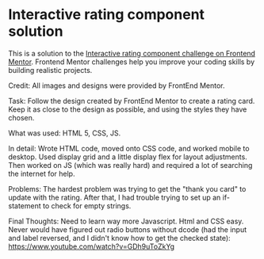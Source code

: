 # Interactive rating component solution

This is a solution to the [Interactive rating component challenge on Frontend Mentor](https://www.frontendmentor.io/challenges/interactive-rating-component-koxpeBUmI). Frontend Mentor challenges help you improve your coding skills by building realistic projects.

Credit: All images and designs were provided by FrontEnd Mentor.

Task: Follow the design created by FrontEnd Mentor to create a rating card. Keep it as close to the design as possible, and using the styles they have chosen.

What was used: HTML 5, CSS, JS.

In detail: Wrote HTML code, moved onto CSS code, and worked mobile to desktop. Used display grid and a little display flex for layout adjustments. Then worked on JS (which was really hard) and required a lot of searching the internet for help.

Problems: The hardest problem was trying to get the "thank you card" to update with the rating. After that, I had trouble trying to set up an if-statement to check for empty strings.

Final Thoughts: Need to learn way more Javascript. Html and CSS easy. Never would have figured out radio buttons without dcode (had the input and label reversed, and I didn't know how to get the checked state): https://www.youtube.com/watch?v=GDh9uToZkYg
